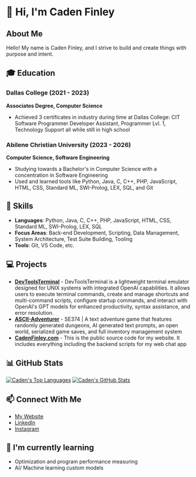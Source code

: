 # 👋 Hi, I'm Caden Finley

## About Me
Hello! My name is Caden Finley, and I strive to build and create things with purpose and intent.

## 🎓 Education
### Dallas College (2021 - 2023)
**Associates Degree, Computer Science**
- Achieved 3 certificates in industry during time at Dallas College: CIT Software Programmer Developer Assistant, Programmer Lvl. 1, Technology Support all while still in high school

### Abilene Christian University (2023 - 2026)
**Computer Science, Software Engineering**
- Studying towards a Bachelor's in Computer Science with a concentration in Software Engineering
- Used and learned tools like Python, Java, C, C++, PHP, JavaScript, HTML, CSS, Standard ML, SWI-Prolog, LEX, SQL, and Git

## 🚀 Skills
- **Languages**: Python, Java, C, C++, PHP, JavaScript, HTML, CSS, Standard ML, SWI-Prolog, LEX, SQL
- **Focus Areas**: Back-end Development, Scripting, Data Management, System Architecture, Test Suite Building, Tooling
- **Tools**: Git, VS Code, etc.

## 💻 Projects
- [**DevToolsTerminal**](https://github.com/CadenFinley/DevToolsTerminal) - DevToolsTerminal is a lightweight terminal emulator designed for UNIX systems with integrated OpenAI capabilities. It allows users to execute terminal commands, create and manage shortcuts and multi-command scripts, configure startup commands, and interact with OpenAI's GPT models for enhanced productivity, syntax assistance, and error resolution.
- [**ASCII-Adventurer**](https://github.com/CadenFinley/ASCII-Adventurer) - SE374 | A text adventure game that features randomly generated dungeons, AI generated text prompts, an open world, serialized game saves, and full inventory management system
- [**CadenFinley.com**](https://github.com/CadenFinley/CadenFinley.com) - This is the public source code for my website. It includes everything including the backend scripts for my web chat app

## 📊 GitHub Stats
[![Caden's Top Languages](https://github-readme-stats.vercel.app/api/top-langs/?username=cadenfinley&layout=donut&theme=radical)](https://github.com/anuraghazra/github-readme-stats)
[![Caden's GitHub Stats](https://github-readme-stats.vercel.app/api?username=cadenfinley&show_icons=true&theme=radical&hide_rank=true)](https://github.com/anuraghazra/github-readme-stats)

## 📫 Connect With Me
- [My Website](https://cadenfinley.com/)
- [LinkedIn](https://www.linkedin.com/in/cadenjfinley/)
- [Instagram](https://www.instagram.com/cadenfinley/)

## 🌱 I'm currently learning
- Optimization and program performance measuring
- AI/ Machine learning custom models